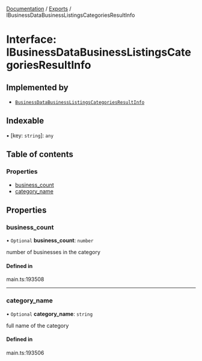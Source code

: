 [Documentation](../README.md) / [Exports](../modules.md) / IBusinessDataBusinessListingsCategoriesResultInfo

# Interface: IBusinessDataBusinessListingsCategoriesResultInfo

## Implemented by

- [`BusinessDataBusinessListingsCategoriesResultInfo`](../classes/BusinessDataBusinessListingsCategoriesResultInfo.md)

## Indexable

▪ [key: `string`]: `any`

## Table of contents

### Properties

- [business\_count](IBusinessDataBusinessListingsCategoriesResultInfo.md#business_count)
- [category\_name](IBusinessDataBusinessListingsCategoriesResultInfo.md#category_name)

## Properties

### business\_count

• `Optional` **business\_count**: `number`

number of businesses in the category

#### Defined in

main.ts:193508

___

### category\_name

• `Optional` **category\_name**: `string`

full name of the category

#### Defined in

main.ts:193506
